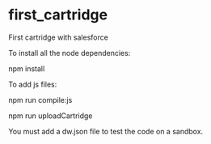 # first_cartridge
First cartridge with salesforce

To install all the node dependencies:

npm install

To add js files:

npm run compile:js

npm run uploadCartridge

You must add a dw.json file to test the code on a sandbox.